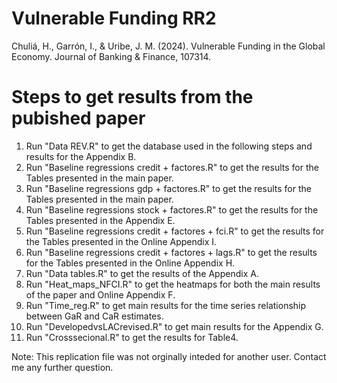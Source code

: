 # Vulnerable Funding RR2
Chuliá, H., Garrón, I., & Uribe, J. M. (2024). Vulnerable Funding in the Global Economy. Journal of Banking & Finance, 107314.


# Steps to get results from the pubished paper

1. Run "Data REV.R" to get the database used in the following steps and results for the Appendix B.
2. Run "Baseline regressions credit + factores.R" to get the results for the Tables presented in the main paper.
3. Run "Baseline regressions gdp + factores.R" to get the results for the Tables presented in the main paper.
4. Run "Baseline regressions stock + factores.R" to get the results for the Tables presented in the Appendix E.
5. Run "Baseline regressions credit + factores + fci.R" to get the results for the Tables presented in the Online Appendix I.
6. Run "Baseline regressions credit + factores + lags.R" to get the results for the Tables presented in the Online Appendix H.
7. Run "Data tables.R" to get the results of the Appendix A.
8. Run "Heat_maps_NFCI.R" to get the heatmaps for both the main results of the paper and Online Appendix F.
9. Run "Time_reg.R" to get main results for the time series relationship between GaR and CaR estimates.
10. Run "DevelopedvsLACrevised.R" to get main results for the Appendix G.
11. Run "Crosssecional.R" to get the results for Table4.

Note: This replication file was not orginally inteded for another user. Contact me any further question.
